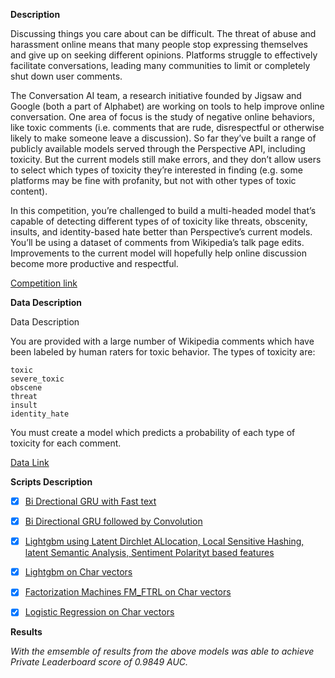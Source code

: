 **Description**

Discussing things you care about can be difficult. The threat of abuse and harassment online means that many people stop expressing themselves and give up on seeking different opinions. Platforms struggle to effectively facilitate conversations, leading many communities to limit or completely shut down user comments.

The Conversation AI team, a research initiative founded by Jigsaw and Google (both a part of Alphabet) are working on tools to help improve online conversation. One area of focus is the study of negative online behaviors, like toxic comments (i.e. comments that are rude, disrespectful or otherwise likely to make someone leave a discussion). So far they’ve built a range of publicly available models served through the Perspective API, including toxicity. But the current models still make errors, and they don’t allow users to select which types of toxicity they’re interested in finding (e.g. some platforms may be fine with profanity, but not with other types of toxic content).

In this competition, you’re challenged to build a multi-headed model that’s capable of detecting different types of of toxicity like threats, obscenity, insults, and identity-based hate better than Perspective’s current models. You’ll be using a dataset of comments from Wikipedia’s talk page edits. Improvements to the current model will hopefully help online discussion become more productive and respectful.

[Competition link](https://www.kaggle.com/c/jigsaw-toxic-comment-classification-challenge)

**Data Description**

Data Description

You are provided with a large number of Wikipedia comments which have been labeled by human raters for toxic behavior. The types of toxicity are:

    toxic
    severe_toxic
    obscene
    threat
    insult
    identity_hate

You must create a model which predicts a probability of each type of toxicity for each comment.

[Data Link](https://www.kaggle.com/c/jigsaw-toxic-comment-classification-challenge/data)


**Scripts Description** 


- [x] [Bi Drectional GRU with Fast text](https://github.com/santanupattanayak1/ML_DS_Catalog-/tree/master/AV%20Rampaging%20DataHulk)

- [x] [Bi Directional GRU followed by Convolution](https://github.com/santanupattanayak1/ML_DS_Catalog-/tree/master/DCGAN%20for%20MNIST)

- [x] [Lightgbm using Latent Dirchlet ALlocation, Local Sensitive Hashing, latent Semantic Analysis, Sentiment Polarityt based features](https://github.com/santanupattanayak1/ML_DS_Catalog-/tree/master/Variational%20Auto%20Encoder)

- [x] [Lightgbm on Char vectors](https://github.com/santanupattanayak1/ML_DS_Catalog-/tree/master/Bhattacharya%20Distance%20%20Auto%20Encoders)

- [x] [Factorization Machines FM_FTRL on Char vectors](https://github.com/santanupattanayak1/ML_DS_Catalog-/tree/master/kaggle%20Carvana)

- [x] [Logistic Regression on Char vectors](https://github.com/santanupattanayak1/ML_DS_Catalog-/tree/master/Kaggle%20Intel%20%26%20MobileODT%20Cervical%20Cancer%20Screening)


**Results**

*With the emsemble of results from the above models was able to achieve Private Leaderboard score of 0.9849 AUC.*


